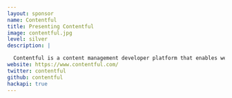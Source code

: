 ```yaml
---
layout: sponsor
name: Contentful
title: Presenting Contentful
image: contentful.jpg
level: silver
description: |

  Contentful is a content management developer platform that enables web and mobile developers to manage, integrate, and deliver digital content to any kind of device or service that can connect to an API - be it smartcars, VR, mobile, web, digital signage, or any new platform.
website: https://www.contentful.com/
twitter: contentful
github: contentful
hackapi: true
---
```

